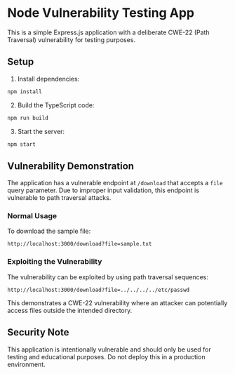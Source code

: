 # Node Vulnerability Testing App

This is a simple Express.js application with a deliberate CWE-22 (Path Traversal) vulnerability for testing purposes.

## Setup

1. Install dependencies:
```bash
npm install
```

2. Build the TypeScript code:
```bash
npm run build
```

3. Start the server:
```bash
npm start
```

## Vulnerability Demonstration

The application has a vulnerable endpoint at `/download` that accepts a `file` query parameter. Due to improper input validation, this endpoint is vulnerable to path traversal attacks.

### Normal Usage
To download the sample file:
```
http://localhost:3000/download?file=sample.txt
```

### Exploiting the Vulnerability
The vulnerability can be exploited by using path traversal sequences:
```
http://localhost:3000/download?file=../../../../etc/passwd
```

This demonstrates a CWE-22 vulnerability where an attacker can potentially access files outside the intended directory.

## Security Note
This application is intentionally vulnerable and should only be used for testing and educational purposes. Do not deploy this in a production environment. 